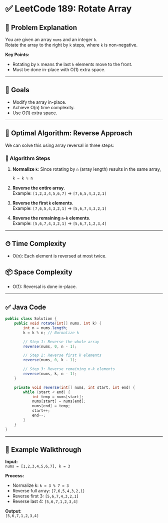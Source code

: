 # ✅ LeetCode 189: Rotate Array

## 📝 Problem Explanation

You are given an array `nums` and an integer `k`.  
Rotate the array to the right by `k` steps, where `k` is non-negative.

**Key Points:**
- Rotating by `k` means the last `k` elements move to the front.
- Must be done in-place with O(1) extra space.

---

## 🎯 Goals

- Modify the array in-place.
- Achieve O(n) time complexity.
- Use O(1) extra space.

---

## 🧠 Optimal Algorithm: Reverse Approach

We can solve this using array reversal in three steps:

### 🔄 Algorithm Steps

1. **Normalize `k`**: Since rotating by `n` (array length) results in the same array,
    ```java
    k = k % n
    ```
2. **Reverse the entire array**.  
   Example: `[1,2,3,4,5,6,7]` → `[7,6,5,4,3,2,1]`

3. **Reverse the first `k` elements**.  
   Example: `[7,6,5,4,3,2,1]` → `[5,6,7,4,3,2,1]`

4. **Reverse the remaining `n-k` elements**.  
   Example: `[5,6,7,4,3,2,1]` → `[5,6,7,1,2,3,4]`

---

## ⏱ Time Complexity

- O(n): Each element is reversed at most twice.

## 📦 Space Complexity

- O(1): Reversal is done in-place.

---

## ✅ Java Code

```java
public class Solution {
    public void rotate(int[] nums, int k) {
        int n = nums.length;
        k = k % n; // Normalize k

        // Step 1: Reverse the whole array
        reverse(nums, 0, n - 1);

        // Step 2: Reverse first k elements
        reverse(nums, 0, k - 1);

        // Step 3: Reverse remaining n-k elements
        reverse(nums, k, n - 1);
    }

    private void reverse(int[] nums, int start, int end) {
        while (start < end) {
            int temp = nums[start];
            nums[start] = nums[end];
            nums[end] = temp;
            start++;
            end--;
        }
    }
}
```

---

## 🧪 Example Walkthrough

**Input:**  
`nums = [1,2,3,4,5,6,7], k = 3`

**Process:**  
- Normalize k: `k = 3 % 7 = 3`
- Reverse full array: `[7,6,5,4,3,2,1]`
- Reverse first 3: `[5,6,7,4,3,2,1]`
- Reverse last 4: `[5,6,7,1,2,3,4]`

**Output:**  
`[5,6,7,1,2,3,4]`
